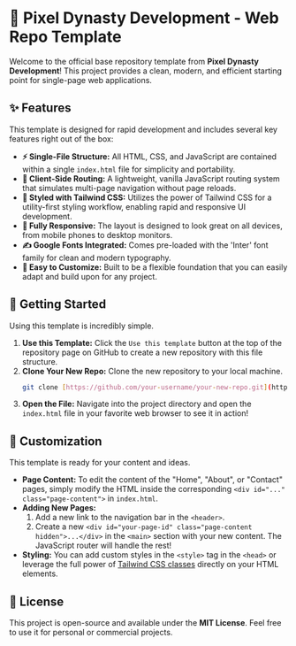 # 👑 Pixel Dynasty Development - Web Repo Template

Welcome to the official base repository template from **Pixel Dynasty Development**! This project provides a clean, modern, and efficient starting point for single-page web applications.

<!-- ![Pixel Dynasty Template Preview](https://placehold.co/800x400/111827/3b82f6?text=Template+Preview) -->

## ✨ Features

This template is designed for rapid development and includes several key features right out of the box:

* **⚡ Single-File Structure:** All HTML, CSS, and JavaScript are contained within a single `index.html` file for simplicity and portability.
* **🧭 Client-Side Routing:** A lightweight, vanilla JavaScript routing system that simulates multi-page navigation without page reloads.
* **🎨 Styled with Tailwind CSS:** Utilizes the power of Tailwind CSS for a utility-first styling workflow, enabling rapid and responsive UI development.
* **📱 Fully Responsive:** The layout is designed to look great on all devices, from mobile phones to desktop monitors.
* **✍️ Google Fonts Integrated:** Comes pre-loaded with the 'Inter' font family for clean and modern typography.
* **🧩 Easy to Customize:** Built to be a flexible foundation that you can easily adapt and build upon for any project.

## 🚀 Getting Started

Using this template is incredibly simple.

1.  **Use this Template:** Click the `Use this template` button at the top of the repository page on GitHub to create a new repository with this file structure.
2.  **Clone Your New Repo:** Clone the new repository to your local machine.
    ```bash
    git clone [https://github.com/your-username/your-new-repo.git](https://github.com/your-username/your-new-repo.git)
    ```
3.  **Open the File:** Navigate into the project directory and open the `index.html` file in your favorite web browser to see it in action!

## 🔧 Customization

This template is ready for your content and ideas.

* **Page Content:** To edit the content of the "Home", "About", or "Contact" pages, simply modify the HTML inside the corresponding `<div id="..." class="page-content">` in `index.html`.
* **Adding New Pages:**
    1.  Add a new link to the navigation bar in the `<header>`.
    2.  Create a new `<div id="your-page-id" class="page-content hidden">...</div>` in the `<main>` section with your new content.
    The JavaScript router will handle the rest!
* **Styling:** You can add custom styles in the `<style>` tag in the `<head>` or leverage the full power of [Tailwind CSS classes](https://tailwindcss.com/docs) directly on your HTML elements.

## 📄 License

This project is open-source and available under the **MIT License**. Feel free to use it for personal or commercial projects.
